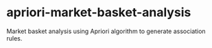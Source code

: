 # apriori-market-basket-analysis
Market basket analysis using Apriori algorithm to generate association rules.
